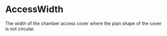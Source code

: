 AccessWidth
===========

The width of the chamber access cover where the plan shape of the cover is not circular.

